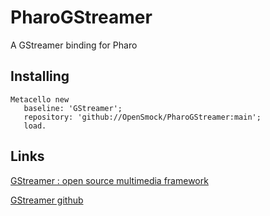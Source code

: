 # PharoGStreamer

A GStreamer binding for Pharo

## Installing

```smalltalk
Metacello new
   baseline: 'GStreamer';
   repository: 'github://OpenSmock/PharoGStreamer:main';
   load.
```

## Links

[GStreamer : open source multimedia framework](https://gstreamer.freedesktop.org/)

[GStreamer github](https://github.com/GStreamer/gstreamer)
